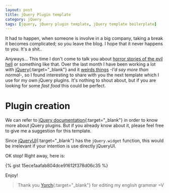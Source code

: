 ```yaml
---
layout: post
title: jQuery Plugin template
category: jQuery
tags: [jquery, jQuery plugin template, jQuery template boilerplate]
---
```


It had to happen, when someone is involve in a big company, taking a break it becomes complicated; so you leave the blog. I hope that it never happens to you. It's a shit..

Anyways... This time I don't come to talk you about [horror stories of the evil hell]() or something like that. Over the last month I have been working a lot with [jQuery](https://jquery.com/){:target="_blank"} and it [weirds things]() *-I'd say more than normal-*, so I found interesting to share with you the next template which I use for my own jQuery plugins. It's nothing to shout about, but if you are looking for some *fast food* this could be perfect.

# Plugin creation
We can refer to [jQuery documentation](https://learn.jquery.com/plugins/basic-plugin-creation/){:target="_blank"} in order to know more about jQuery plugins. But if you already know about it, please feel free to give me a suggestion for this template.

Since [jQueryUI](http://jqueryui.com/){:target="_blank"} has the `jQuery.widget` function, this would be irrelevant if your intention is use directly jQueryUI.

OK stop! Right away, here is:

{% gist 15ece1aafab804dce91612f378d06c35 %}

Enjoy!


> Thank you [Yorch](https://twitter.com/j0rg3_nt){:target="_blank"} for editing my english grammar =V

